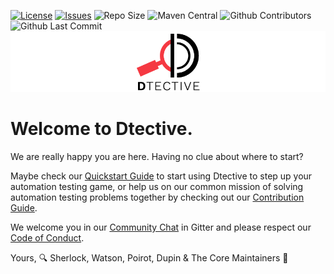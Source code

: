 [![License](https://img.shields.io/badge/License-Apache%202.0-blue.svg)](https://opensource.org/licenses/Apache-2.0)
[![Issues](https://img.shields.io/github/issues/Catena-Media/Dtective)](https://github.com/Catena-Media/Dtective/issues)
![Repo Size](https://img.shields.io/github/repo-size/Catena-Media/Dtective)
![Maven Central](https://img.shields.io/maven-central/v/org.apache.maven.plugins/maven-compiler-plugin)
![Github Contributors](https://img.shields.io/github/contributors/Catena-Media/Dtective)
![Github Last Commit](https://img.shields.io/github/last-commit/Catena-Media/Dtective)
![logo](resources/logo.png)

# Welcome to Dtective.

We are really happy you are here. Having no clue about where to start? 

Maybe check our [Quickstart Guide](https://catena-media.github.io/Dtective/docs/quickstart/) to start using Dtective to step up your automation testing game, or help us on
 our common mission of solving automation testing problems together by checking out our [Contribution Guide](https://catena-media.github.io/Dtective/docs/contributing/).
 
We welcome you in our [Community Chat](https://gitter.im/Dtective/community) in Gitter and please respect our [Code of Conduct](https://github.com/Catena-Media/Dtective/blob/master/CODE_OF_CONDUCT.md).


Yours,
🔍 Sherlock, Watson, Poirot, Dupin & The Core Maintainers 🙌

